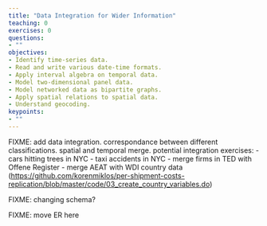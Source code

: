 ```yaml
---
title: "Data Integration for Wider Information"
teaching: 0
exercises: 0
questions:
- ""
objectives:
- Identify time-series data.
- Read and write various date-time formats.
- Apply interval algebra on temporal data.
- Model two-dimensional panel data.
- Model networked data as bipartite graphs.
- Apply spatial relations to spatial data.
- Understand geocoding.
keypoints:
- ""
---
```


FIXME: add data integration. correspondance between different classifications. spatial and temporal merge.
potential integration exercises:
    - cars hitting trees in NYC
    - taxi accidents in NYC
    - merge firms in TED with Offene Register
    - merge AEAT with WDI country data (https://github.com/korenmiklos/per-shipment-costs-replication/blob/master/code/03_create_country_variables.do)

FIXME: changing schema?

FIXME: move ER here